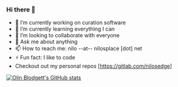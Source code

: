 ### Hi there 👋

- 🔭 I’m currently working on curation software
- 🌱 I’m currently learning everything I can
- 👯 I’m looking to collaborate with everyone
- 💬 Ask me about anything
- 📫 How to reach me: nilo --at-- nilosplace [dot] net
- ⚡ Fun fact: I like to code
- Checkout out my personal repos [https://gitlab.com/nilosedge]

[![Olin Blodgett's GitHub stats](https://github-readme-stats-one-bice.vercel.app/api?username=oblodgett&show_icons=true&include_all_commits=true&count_private=true&role=OWNER,ORGANIZATION_MEMBER,COLLABORATOR&theme=dark)](https://github.com/oblodgett)

